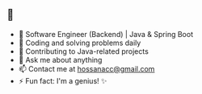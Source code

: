 ## 👋

- 🔭 Software Engineer (Backend) | Java & Spring Boot
- 🌱 Coding and solving problems daily
- 👯 Contributing to Java-related projects
- 💬 Ask me about anything
- 📫 Contact me at hossanacc@gmail.com
- ⚡ Fun fact: I'm a genius! ✨
